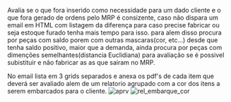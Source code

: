 Avalia se o que fora inserido como necessidade para um dado cliente e o que fora gerado de ordens pelo MRP é consizente, caso não dispara um email em HTML com listagem da diferença para caso precise fabricar ou seja estoque furado tenha mais tempo para isso.
para alem disso procura por peças com saldo porem com outras mascaras(cor, etc...) desde que tenha saldo positivo, maior que a demanda, ainda procura por peças com dimenções semelhantes(distancia Euclidiana) para avaliação se é possivel subistituir e não fabricar as as que sairam no MRP.

No email lista em 3 grids separados e anexa os pdf's de cada item que deverá ser avaliado alem de um relatorio agrupado com a cor dos itens a serem embarcados para o cliente.
![aprv](https://github.com/user-attachments/assets/10ab19a1-6b09-47fc-888a-575089601121)
![rel_embarque_cor](https://github.com/user-attachments/assets/f96ead6d-3203-412c-be19-2f787e6257fc)
